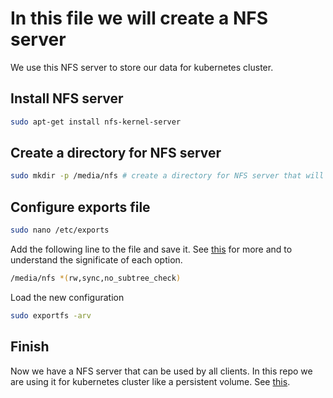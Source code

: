 # In this file we will create a NFS server
We use this NFS server to store our data for kubernetes cluster. 
## Install NFS server
```bash
sudo apt-get install nfs-kernel-server
```
## Create a directory for NFS server
```bash
sudo mkdir -p /media/nfs # create a directory for NFS server that will be shared with all clients
```
## Configure exports file
```bash
sudo nano /etc/exports
```
Add the following line to the file and save it. See [this](https://linuxconfig.org/how-to-configure-nfs-on-linux) for more and to understand the significate of each option.
```bash
/media/nfs *(rw,sync,no_subtree_check)
```
Load the new configuration
```bash
sudo exportfs -arv
```
## Finish
Now we have a NFS server that can be used by all clients. In this repo we are using it for kubernetes cluster like a persistent volume. See [this](pv_nfs.yaml).